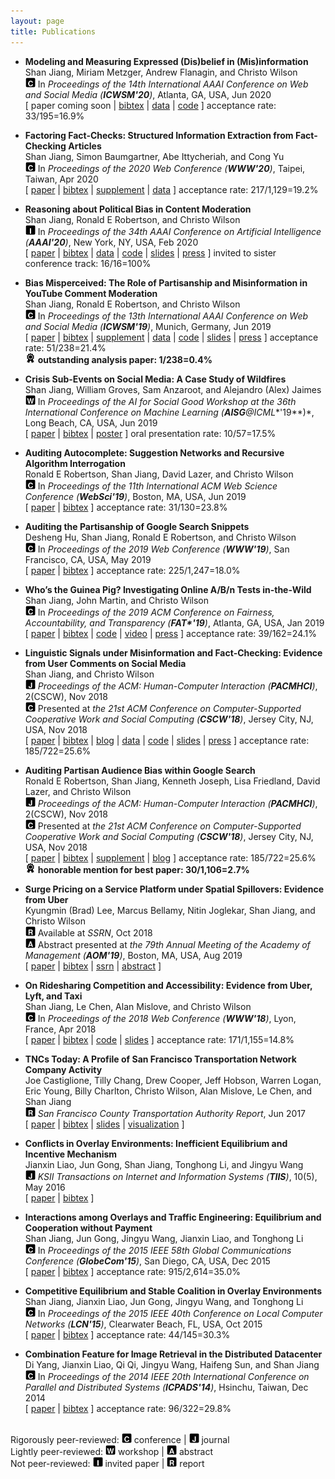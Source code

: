 ```yaml
---
layout: page
title: Publications
---
```

* **Modeling and Measuring Expressed (Dis)belief in (Mis)information**  
Shan Jiang, Miriam Metzger, Andrew Flanagin, and Christo Wilson  
<img src="../images/letters/c.svg" width="16"> In *Proceedings of the 14th International AAAI Conference on Web and Social Media (**ICWSM'20**)*, Atlanta, GA, USA, Jun 2020  
\[ paper coming soon \| [bibtex](icwsm20_bib.txt) \| [data](../resources/#misinfo) \| [code](https://github.com/printfoo/misinfo-cscw2018-icwsm2020) \] acceptance rate: 33/195=16.9%

* **Factoring Fact-Checks: Structured Information Extraction from Fact-Checking Articles**  
Shan Jiang, Simon Baumgartner, Abe Ittycheriah, and Cong Yu  
<img src="../images/letters/c.svg" width="16"> In *Proceedings of the 2020 Web Conference (**WWW'20**)*, Taipei, Taiwan, Apr 2020  
\[ [paper](www20_paper.pdf) \| [bibtex](www20_bib.txt) \| [supplement](www20_supplement.pdf) \| [data](../resources/#factoring-fact-checks) \] acceptance rate: 217/1,129=19.2%

* **Reasoning about Political Bias in Content Moderation**  
Shan Jiang, Ronald E Robertson, and Christo Wilson  
<img src="../images/letters/i.svg" width="16"> In *Proceedings of the 34th AAAI Conference on Artificial Intelligence (**AAAI'20**)*, New York, NY, USA, Feb 2020  
\[ [paper](aaai20_paper.pdf) \| [bibtex](aaai20_bib.txt) \| [data](../resources/#content-moderation) \| [code](https://github.com/printfoo/moderation-icwsm2019-aaai2020) \| [slides](aaai20_slides.pdf) \| [press](https://arstechnica.com/science/2020/02/researchers-have-already-tested-googles-algorithms-for-political-bias) \] invited to sister conference track: 16/16=100%

* **Bias Misperceived: The Role of Partisanship and Misinformation in YouTube Comment Moderation**  
Shan Jiang, Ronald E Robertson, and Christo Wilson  
<img src="../images/letters/c.svg" width="16"> In *Proceedings of the 13th International AAAI Conference on Web and Social Media (**ICWSM'19**)*, Munich, Germany, Jun 2019  
\[ [paper](icwsm19_paper.pdf) \| [bibtex](icwsm19_bib.txt) \| [supplement](icwsm19_supplement.pdf) \| [data](../resources/#content-moderation) \| [code](https://github.com/printfoo/moderation-icwsm2019-aaai2020) \| [slides](icwsm19_slides.pdf)  \| [press](https://arstechnica.com/science/2020/02/researchers-have-already-tested-googles-algorithms-for-political-bias) \] acceptance rate: 51/238=21.4%  
<img src="../images/icons/medal.svg" width="16"> **outstanding analysis paper: 1/238=0.4%**  

* **Crisis Sub-Events on Social Media: A Case Study of Wildfires**  
Shan Jiang, William Groves, Sam Anzaroot, and Alejandro (Alex) Jaimes  
<img src="../images/letters/w.svg" width="16"> In *Proceedings of the AI for Social Good Workshop at the 36th International Conference on Machine Learning (**AISG**@ICML**'19**)*, Long Beach, CA, USA, Jun 2019  
\[ [paper](aisg19_paper.pdf) \| [bibtex](aisg19_bib.txt) \| [poster](aisg19_poster.pdf) \] oral presentation rate: 10/57=17.5%

* **Auditing Autocomplete: Suggestion Networks and Recursive Algorithm Interrogation**  
Ronald E Robertson, Shan Jiang, David Lazer, and Christo Wilson  
<img src="../images/letters/c.svg" width="16"> In *Proceedings of the 11th International ACM Web Science Conference (**WebSci'19**)*, Boston, MA, USA, Jun 2019  
\[ [paper](websci19_paper.pdf) \| [bibtex](websci19_bib.txt) \] acceptance rate: 31/130=23.8%  

* **Auditing the Partisanship of Google Search Snippets**  
Desheng Hu, Shan Jiang, Ronald E Robertson, and Christo Wilson  
<img src="../images/letters/c.svg" width="16"> In *Proceedings of the 2019 Web Conference (**WWW'19**)*, San Francisco, CA, USA, May 2019  
\[ [paper](www19_paper.pdf) \| [bibtex](www19_bib.txt) \] acceptance rate: 225/1,247=18.0%

* **Who’s the Guinea Pig? Investigating Online A/B/n Tests in-the-Wild**  
Shan Jiang, John Martin, and Christo Wilson  
<img src="../images/letters/c.svg" width="16"> In *Proceedings of the 2019 ACM Conference on Fairness, Accountability, and Transparency (**FAT\*'19**)*, Atlanta, GA, USA, Jan 2019  
\[ [paper](fat19_paper.pdf) \| [bibtex](fat19_bib.txt) \| [code](https://github.com/printfoo/abtest-fat2019) \| [video](https://www.youtube.com/watch?v=ZxknxkHiIkM) \| [press](https://www.fastcompany.com/90306916/were-all-being-manipulated-by-a-b-testing-all-the-time) \] acceptance rate: 39/162=24.1%

* **Linguistic Signals under Misinformation and Fact-Checking: Evidence from User Comments on Social Media**  
Shan Jiang, and Christo Wilson  
<img src="../images/letters/j.svg" width="16"> *Proceedings of the ACM: Human-Computer Interaction (**PACMHCI**)*, 2(CSCW), Nov 2018  
<img src="../images/letters/c.svg" width="16"> Presented at *the 21st ACM Conference on Computer-Supported Cooperative Work and Social Computing (**CSCW'18**)*, Jersey City, NJ, USA, Nov 2018  
\[ [paper](cscw18a_paper.pdf) \| [bibtex](cscw18a_bib.txt) \| [blog](https://medium.com/acm-cscw/people-get-touchy-about-misinformation-and-about-the-truth-too-9930563d96d8) \| [data](../resources/#misinformation) \| [code](https://github.com/printfoo/misinfo-cscw2018-icwsm2020) \| [slides](cscw18a_slides.pdf) \| [press](https://hopenothate.com/2018/10/21/extremism-is-on-the-ballot) \] acceptance rate: 185/722=25.6%

* **Auditing Partisan Audience Bias within Google Search**  
Ronald E Robertson, Shan Jiang, Kenneth Joseph, Lisa Friedland, David Lazer, and Christo Wilson  
<img src="../images/letters/j.svg" width="16"> *Proceedings of the ACM: Human-Computer Interaction (**PACMHCI**)*, 2(CSCW), Nov 2018  
<img src="../images/letters/c.svg" width="16"> Presented at *the 21st ACM Conference on Computer-Supported Cooperative Work and Social Computing (**CSCW'18**)*, Jersey City, NJ, USA, Nov 2018  
\[ [paper](cscw18b_paper.pdf) \| [bibtex](cscw18b_bib.txt) \| [supplement](cscw18b_supplement.pdf) \| [blog](https://medium.com/acm-cscw/is-it-the-algorithms-or-us-96d966aebbdb) \] acceptance rate: 185/722=25.6%  
<img src="../images/icons/medal.svg" width="16"> **honorable mention for best paper: 30/1,106=2.7%**  

* **Surge Pricing on a Service Platform under Spatial Spillovers: Evidence from Uber**  
Kyungmin (Brad) Lee, Marcus Bellamy, Nitin Joglekar, Shan Jiang, and Christo Wilson  
<img src="../images/letters/r.svg" width="16"> Available at *SSRN*, Oct 2018  
<img src="../images/letters/a.svg" width="16"> Abstract presented at *the 79th Annual Meeting of the Academy of Management (**AOM'19**)*, Boston, MA, USA, Aug 2019  
\[ [paper](ssrn18_paper.pdf) \| [bibtex](ssrn18_bib.txt) \| [ssrn](https://ssrn.com/abstract=3261811) \| [abstract](https://journals.aom.org/doi/abs/10.5465/AMBPP.2019.16279abstract) \]

* **On Ridesharing Competition and Accessibility: Evidence from Uber, Lyft, and Taxi**  
Shan Jiang, Le Chen, Alan Mislove, and Christo Wilson  
<img src="../images/letters/c.svg" width="16"> In *Proceedings of the 2018 Web Conference (**WWW'18**)*, Lyon, France, Apr 2018  
\[ [paper](www18_paper.pdf) \| [bibtex](www18_bib.txt) \| [code](https://github.com/printfoo/ridesharing-www2018) \| [slides](www18_slides.pdf) \] acceptance rate: 171/1,155=14.8%

* **TNCs Today: A Profile of San Francisco Transportation Network Company Activity**  
Joe Castiglione, Tilly Chang, Drew Cooper, Jeff Hobson, Warren Logan, Eric Young, Billy Charlton, Christo Wilson, Alan Mislove, Le Chen, and Shan Jiang  
<img src="../images/letters/r.svg" width="16"> *San Francisco County Transportation Authority Report*, Jun 2017  
\[ [paper](sfcta17_paper.pdf) \| [bibtex](sfcta17_bib.txt) \| [slides](sfcta17_slides.pdf) \| [visualization](https://tncstoday.sfcta.org) \]

* **Conflicts in Overlay Environments: Inefficient Equilibrium and Incentive Mechanism**  
Jianxin Liao, Jun Gong, Shan Jiang, Tonghong Li, and Jingyu Wang  
<img src="../images/letters/j.svg" width="16"> *KSII Transactions on Internet and Information Systems (**TIIS**)*, 10(5), May 2016  
\[ [paper](tiis16_paper.pdf) \| [bibtex](tiis16_bib.txt) \]

* **Interactions among Overlays and Traffic Engineering: Equilibrium and Cooperation without Payment**  
Shan Jiang, Jun Gong, Jingyu Wang, Jianxin Liao, and Tonghong Li  
<img src="../images/letters/c.svg" width="16"> In *Proceedings of the 2015 IEEE 58th Global Communications Conference (**GlobeCom'15**)*, San Diego, CA, USA, Dec 2015  
\[ [paper](globecom15_paper.pdf) \| [bibtex](globecom15_bib.txt) \] acceptance rate: 915/2,614=35.0%

* **Competitive Equilibrium and Stable Coalition in Overlay Environments**  
Shan Jiang, Jianxin Liao, Jun Gong, Jingyu Wang, and Tonghong Li  
<img src="../images/letters/c.svg" width="16"> In *Proceedings of the 2015 IEEE 40th Conference on Local Computer Networks (**LCN'15**)*, Clearwater Beach, FL, USA, Oct 2015  
\[ [paper](lcn15_paper.pdf) \| [bibtex](lcn15_bib.txt) \] acceptance rate: 44/145=30.3%

* **Combination Feature for Image Retrieval in the Distributed Datacenter**   
Di Yang, Jianxin Liao, Qi Qi, Jingyu Wang, Haifeng Sun, and Shan Jiang  
<img src="../images/letters/c.svg" width="16"> In *Proceedings of the 2014 IEEE 20th International Conference on Parallel and Distributed Systems (**ICPADS'14**)*, Hsinchu, Taiwan, Dec 2014  
\[ [paper](icpads14_paper.pdf) \| [bibtex](icpads14_bib.txt) \] acceptance rate: 96/322=29.8%

&nbsp;  
Rigorously peer-reviewed: <img src="../images/letters/c.svg" width="16"> conference \| <img src="../images/letters/j.svg" width="16"> journal  
Lightly peer-reviewed: <img src="../images/letters/w.svg" width="16"> workshop \| <img src="../images/letters/a.svg" width="16"> abstract  
Not peer-reviewed: <img src="../images/letters/i.svg" width="16"> invited paper \| <img src="../images/letters/r.svg" width="16"> report  

